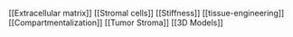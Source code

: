 [[Extracellular matrix]]
[[Stromal cells]]
[[Stiffness]]
[[tissue-engineering]]
[[Compartmentalization]]
[[Tumor Stroma]]
[[3D Models]]
